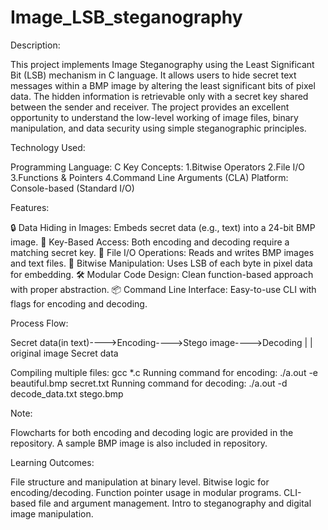 # Image_LSB_steganography

Description:

This project implements Image Steganography using the Least Significant Bit (LSB) mechanism in C language. It allows users to hide secret text messages within a BMP image by altering the least significant bits of pixel data. The hidden information is retrievable only with a secret key shared between the sender and receiver. The project provides an excellent opportunity to understand the low-level working of image files, binary manipulation, and data security using simple steganographic principles.

Technology Used:

Programming Language: C
Key Concepts:
    1.Bitwise Operators
    2.File I/O
    3.Functions & Pointers
    4.Command Line Arguments (CLA)
Platform: Console-based (Standard I/O)

Features:

  🔒 Data Hiding in Images: Embeds secret data (e.g., text) into a 24-bit BMP image.
  🔑 Key-Based Access: Both encoding and decoding require a matching secret key.
  📁 File I/O Operations: Reads and writes BMP images and text files.
  🧠 Bitwise Manipulation: Uses LSB of each byte in pixel data for embedding.
  🛠️ Modular Code Design: Clean function-based approach with proper abstraction.
  📦 Command Line Interface: Easy-to-use CLI with flags for encoding and decoding.

Process Flow:

Secret data(in text)---->Encoding---->Stego image---->Decoding
                            |                            |
                       original image                Secret data

Compiling multiple files: gcc *.c
Running command for encoding: ./a.out -e beautiful.bmp secret.txt
Running command for decoding: ./a.out -d decode_data.txt stego.bmp

Note:

Flowcharts for both encoding and decoding logic are provided in the repository.
A sample BMP image is also included in repository.

Learning Outcomes:

  File structure and manipulation at binary level.
  Bitwise logic for encoding/decoding.
  Function pointer usage in modular programs.
  CLI-based file and argument management.
  Intro to steganography and digital image manipulation.






